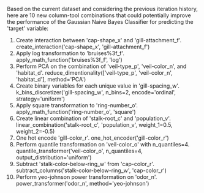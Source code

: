  Based on the current dataset and considering the previous iteration history, here are 10 new column-tool combinations that could potentially improve the performance of the Gaussian Naive Bayes Classifier for predicting the 'target' variable:

1. Create interaction between 'cap-shape_x' and 'gill-attachment_f'.
   create_interaction('cap-shape_x', 'gill-attachment_f')
2. Apply log transformation to 'bruises%3f_f'.
   apply_math_function('bruises%3f_f', 'log')
3. Perform PCA on the combination of 'veil-type_p', 'veil-color_n', and 'habitat_d'.
   reduce_dimentionality(['veil-type_p', 'veil-color_n', 'habitat_d'], method='PCA')
4. Create binary variables for each unique value in 'gill-spacing_w'.
   k_bins_discretizer('gill-spacing_w', n_bins=2, encode='ordinal', strategy='uniform')
5. Apply square transformation to 'ring-number_o'.
   apply_math_function('ring-number_o', 'square')
6. Create linear combination of 'stalk-root_c' and 'population_v'.
   linear_combination('stalk-root_c', 'population_v', weight_1=0.5, weight_2=-0.5)
7. One hot encode 'gill-color_r'.
   one_hot_encoder('gill-color_r')
8. Perform quantile transformation on 'veil-color_o' with n_quantiles=4.
   quantile_transformer('veil-color_o', n_quantiles=4, output_distribution='uniform')
9. Subtract 'stalk-color-below-ring_w' from 'cap-color_r'.
   subtract_columns('stalk-color-below-ring_w', 'cap-color_r')
10. Perform yeo-johnson power transformation on 'odor_n'.
    power_transformer('odor_n', method='yeo-johnson')